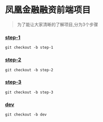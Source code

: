# 凤凰金融融资前端项目

>为了能让大家清晰的了解项目,分为3个步骤
### [step-1](../step-1)
``git checkout -b step-1``<br/>
### [step-2](../step-2)
``git checkout -b step-2``<br/>
### [step-3](../step-3)
``git checkout -b step-3``<br/>
### [dev](../dev)
``git checkout -b dev``

